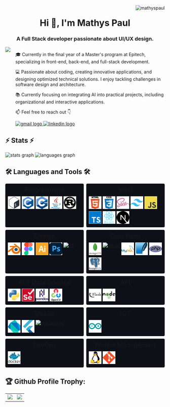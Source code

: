 <img align="right" src="https://komarev.com/ghpvc/?username=mathyspaul&label=Visitors&color=4493f8&style=flat" alt="mathyspaul" />
<h1 align="center">Hi 👋, I'm Mathys Paul</h1>
<h3 align="center">A Full Stack developer passionate about UI/UX design.</h3>

<div style="display: flex; flex-wrap: wrap; flex-direction: row; gap: 16px">
	<img style="max-width: 300px; object-fit: cover;" src="https://i.pinimg.com/originals/4a/65/ab/4a65abeead3a8d113bccfee5d5d239f4.gif">
	<div style="flex: 1 1 250px">
<p>
🎓 Currently in the final year of a Master's program at Epitech, specializing in front-end, back-end, and full-stack development.
</p>
<p>
💻 Passionate about coding, creating innovative applications, and designing optimized technical solutions. I enjoy tackling challenges in software design and architecture.
</p>
<p>
📚 Currently focusing on integrating AI into practical projects, including organizational and interactive applications.
</p>
<p>
📫 Feel free to reach out 👇
</p>
<div>
	<a href="mailto:mathyspaul14@gmail.com" target="_blank" rel="noreferrer">
  <img src="https://img.shields.io/static/v1?message=Gmail&logo=gmail&label=&color=D14836&logoColor=white&labelColor=&style=for-the-badge" height="24" alt="gmail logo"  />
	</a>
	<a href="https://www.linkedin.com/in/mathys-paul/" target="_blank" rel="noreferrer">
  <img src="https://img.shields.io/static/v1?message=LinkedIn&logo=linkedin&label=&color=0077B5&logoColor=white&labelColor=&style=for-the-badge" height="24" alt="linkedin logo"  />
	</a>
</div>
</div>

</div>

## ⚡ Stats ⚡

<img src="https://github-readme-stats.vercel.app/api?username=mathyspaul&hide_title=false&hide_rank=true&show_icons=true&include_all_commits=true&count_private=true&disable_animations=false&theme=github_dark&locale=en&hide_border=true" height="150" alt="stats graph"  />
<img src="https://github-readme-stats.vercel.app/api/top-langs?username=mathyspaul&locale=en&hide_title=false&layout=compact&card_width=320&theme=github_dark&hide_border=true" height="150" alt="languages graph"  />

## 🛠️ Languages and Tools 🛠️

<div style="display: flex; flex-wrap: wrap; gap: 8px; width: 100%;">
  <div style="flex: 1 1 200px; background-color: #0d1117;border-radius: 4px; text-align: center; padding: 0 8px 8px 8px;">
    <h4 style="margin: 8px; font-weight: 300; font-size: 1.25rem">Programming</h4>
		<div style="display: flex; flex-wrap: wrap; gap: 4px">
    <a href="https://www.gnu.org/software/bash/" target="_blank" rel="noreferrer">
      <img src="https://raw.githubusercontent.com/devicons/devicon/master/icons/bash/bash-original.svg" alt="bash" width="40" height="40" />
    </a>
    <a href="https://www.cprogramming.com/" target="_blank" rel="noreferrer">
      <img src="https://raw.githubusercontent.com/devicons/devicon/master/icons/c/c-original.svg" alt="c" width="40" height="40" />
    </a>
    <a href="https://www.w3schools.com/cpp/" target="_blank" rel="noreferrer">
      <img src="https://raw.githubusercontent.com/devicons/devicon/master/icons/cplusplus/cplusplus-original.svg" alt="cplusplus" width="40" height="40" />
    </a>
    <a href="https://www.java.com" target="_blank" rel="noreferrer">
      <img src="https://raw.githubusercontent.com/devicons/devicon/master/icons/java/java-original.svg" alt="java" width="40" height="40" />
    </a>
    <a href="https://www.rust-lang.org" target="_blank" rel="noreferrer">
      <img src="https://raw.githubusercontent.com/devicons/devicon/master/icons/rust/rust-original.svg" alt="rust" width="40" height="40" />
    </a>
  </div>
	</div>
  <div style="flex: 1 1 200px; background-color: #0d1117;border-radius: 4px; text-align: center; padding: 0 8px 8px 8px;">
    <h4 style="margin: 8px; font-weight: 300; font-size: 1.25rem">Web</h4>
		<div style="display: flex; flex-wrap: wrap; gap: 4px">
    <a href="https://www.w3.org/html/" target="_blank" rel="noreferrer">
      <img src="https://raw.githubusercontent.com/devicons/devicon/master/icons/html5/html5-original-wordmark.svg" alt="html5" width="40" height="40" />
    </a>
    <a href="https://www.w3schools.com/css/" target="_blank" rel="noreferrer">
      <img src="https://raw.githubusercontent.com/devicons/devicon/master/icons/css3/css3-original-wordmark.svg" alt="css3" width="40" height="40" />
    </a>
    <a href="https://sass-lang.com" target="_blank" rel="noreferrer">
      <img src="https://raw.githubusercontent.com/devicons/devicon/master/icons/sass/sass-original.svg" alt="sass" width="40" height="40" />
    </a>
    <a href="https://tailwindcss.com/" target="_blank" rel="noreferrer">
      <img src="https://raw.githubusercontent.com/devicons/devicon/master/icons/tailwindcss/tailwindcss-original.svg" alt="tailwind" width="40" height="40" />
    </a>
    <a href="https://www.w3schools.com/js/" target="_blank" rel="noreferrer">
      <img src="https://raw.githubusercontent.com/devicons/devicon/master/icons/javascript/javascript-original.svg" alt="css3" width="40" height="40" />
    </a>
    <a href="https://www.typescriptlang.org/" target="_blank" rel="noreferrer">
      <img src="https://raw.githubusercontent.com/devicons/devicon/master/icons/typescript/typescript-original.svg" alt="typescript" width="40" height="40" />
    </a>
    <a href="https://reactjs.org/" target="_blank" rel="noreferrer">
      <img src="https://raw.githubusercontent.com/devicons/devicon/master/icons/react/react-original-wordmark.svg" alt="react" width="40" height="40" />
    </a>
    <a href="https://nextjs.org/" target="_blank" rel="noreferrer">
      <img src="https://raw.githubusercontent.com/devicons/devicon/master/icons/nextjs/nextjs-plain.svg" alt="nextjs" width="40" height="40" />
    </a>
  </div>
	</div>
  <div style="flex: 1 1 200px; background-color: #0d1117;border-radius: 4px; text-align: center; padding: 0 8px 8px 8px;">
    <h4 style="margin: 8px; font-weight: 300; font-size: 1.25rem">Design</h4>
		<div style="display: flex; flex-wrap: wrap; gap: 4px">
    <a href="https://www.blender.org/" target="_blank" rel="noreferrer">
      <img src="https://raw.githubusercontent.com/devicons/devicon/master/icons/blender/blender-original.svg" alt="blender" width="40" height="40" />
    </a>
    <a href="https://www.figma.com/" target="_blank" rel="noreferrer">
      <img src="https://raw.githubusercontent.com/devicons/devicon/master/icons/figma/figma-original.svg" alt="figma" width="40" height="40" />
    </a>
    <a href="https://www.adobe.com/in/products/illustrator.html" target="_blank" rel="noreferrer">
      <img src="https://raw.githubusercontent.com/devicons/devicon/master/icons/illustrator/illustrator-plain.svg" alt="illustrator" width="40" height="40" />
    </a>
    <a href="https://www.photoshop.com/en" target="_blank" rel="noreferrer">
      <img src="https://raw.githubusercontent.com/devicons/devicon/master/icons/photoshop/photoshop-original.svg" alt="photoshop" width="40" height="40" />
    </a>
    <a href="https://www.adobe.com/products/xd.html" target="_blank" rel="noreferrer">
      <img src="https://static.cdnlogo.com/logos/a/95/adobe-xd.svg" alt="xd" width="40" height="40" />
    </a>
  </div>
	</div>
  <div style="flex: 1 1 200px; background-color: #0d1117;border-radius: 4px; text-align: center; padding: 0 8px 8px 8px;">
    <h4 style="margin: 8px; font-weight: 300; font-size: 1.25rem">Data Base</h4>
		<div style="display: flex; flex-wrap: wrap; gap: 4px">
    <a href="https://www.mongodb.com/" target="_blank" rel="noreferrer">
      <img src="https://raw.githubusercontent.com/devicons/devicon/master/icons/mongodb/mongodb-original-wordmark.svg" alt="mongodb" width="40" height="40" />
    </a>
    <a href="https://www.microsoft.com/en-us/sql-server" target="_blank" rel="noreferrer">
      <img src="https://www.svgrepo.com/show/303229/microsoft-sql-server-logo.svg" alt="mssql" width="40" height="40" />
    </a>
    <a href="https://www.mysql.com/" target="_blank" rel="noreferrer">
      <img src="https://raw.githubusercontent.com/devicons/devicon/master/icons/mysql/mysql-original-wordmark.svg" alt="mysql" width="40" height="40" />
    </a>
    <a href="https://www.sqlite.org/" target="_blank" rel="noreferrer">
      <img src="https://raw.githubusercontent.com/devicons/devicon/master/icons/sqlite/sqlite-original.svg" alt="sqlite" width="40" height="40" />
    </a>
    <a href="https://www.php.net" target="_blank" rel="noreferrer">
      <img src="https://raw.githubusercontent.com/devicons/devicon/master/icons/php/php-original.svg" alt="php" width="40" height="40" />
    </a>
    <a href="https://www.postgresql.org" target="_blank" rel="noreferrer">
      <img src="https://raw.githubusercontent.com/devicons/devicon/master/icons/postgresql/postgresql-original-wordmark.svg" alt="postgresql" width="40" height="40" />
    </a>
  </div>
	</div>
  <div style="flex: 1 1 200px; background-color: #0d1117;border-radius: 4px; text-align: center; padding: 0 8px 8px 8px;">
    <h4 style="margin: 8px; font-weight: 300; font-size: 1.25rem">AI & Data Science</h4>
		<div style="display: flex; flex-wrap: wrap; gap: 4px">
    <a href="https://www.python.org" target="_blank" rel="noreferrer">
      <img src="https://raw.githubusercontent.com/devicons/devicon/master/icons/python/python-original.svg" alt="python" width="40" height="40" />
    </a>
    <a href="https://www.selenium.dev" target="_blank" rel="noreferrer">
      <img src="https://raw.githubusercontent.com/devicons/devicon/master/icons/selenium/selenium-original.svg" alt="selenium" width="40" height="40" />
    </a>
    <a href="https://pandas.pydata.org/" target="_blank" rel="noreferrer">
      <img src="https://raw.githubusercontent.com/devicons/devicon/master/icons/pandas/pandas-original-wordmark.svg" alt="pandas" width="40" height="40" />
    </a>
    <a href="https://opencv.org/" target="_blank" rel="noreferrer">
      <img src="https://raw.githubusercontent.com/devicons/devicon/master/icons/opencv/opencv-original-wordmark.svg" alt="opencv" width="40" height="40" />
    </a>
  </div>
	</div>
  <div style="flex: 1 1 200px; background-color: #0d1117;border-radius: 4px; text-align: center; padding: 0 8px 8px 8px;">
    <h4 style="margin: 8px; font-weight: 300; font-size: 1.25rem">API</h4>
		<div style="display: flex; flex-wrap: wrap; gap: 4px">
    <a href="https://flask.palletsprojects.com/" target="_blank" rel="noreferrer">
      <img src="https://raw.githubusercontent.com/devicons/devicon/master/icons/flask/flask-original-wordmark.svg" alt="flask" width="40" height="40" />
    </a>
    <a href="https://nodejs.org" target="_blank" rel="noreferrer">
      <img src="https://raw.githubusercontent.com/devicons/devicon/master/icons/nodejs/nodejs-original-wordmark.svg" alt="nodejs" width="40" height="40" />
    </a>
  </div>
	</div>
  <div style="flex: 1 1 200px; background-color: #0d1117;border-radius: 4px; text-align: center; padding: 0 8px 8px 8px;">
    <h4 style="margin: 8px; font-weight: 300; font-size: 1.25rem">Mobile</h4>
		<div style="display: flex; flex-wrap: wrap; gap: 4px">
    <a href="https://dart.dev" target="_blank" rel="noreferrer">
      <img src="https://raw.githubusercontent.com/devicons/devicon/master/icons/dart/dart-original.svg" alt="dart" width="40" height="40" />
    </a>
    <a href="https://flutter.dev" target="_blank" rel="noreferrer">
      <img src="https://raw.githubusercontent.com/devicons/devicon/master/icons/flutter/flutter-original.svg" alt="flutter" width="40" height="40" />
    </a>
    <a href="https://reactnative.dev/" target="_blank" rel="noreferrer">
      <img src="https://cdn.worldvectorlogo.com/logos/react-native-1.svg" alt="reactnative" width="40" height="40" />
    </a>
  </div>
	</div>
  <div style="flex: 1 1 200px; background-color: #0d1117;border-radius: 4px; text-align: center; padding: 0 8px 8px 8px;">
    <h4 style="margin: 8px; font-weight: 300; font-size: 1.25rem">IOT</h4>
		<div style="display: flex; flex-wrap: wrap; gap: 4px">
    <a href="https://www.arduino.cc/" target="_blank" rel="noreferrer">
      <img src="https://raw.githubusercontent.com/devicons/devicon/master/icons/arduino/arduino-original.svg" alt="arduino" width="40" height="40" />
    </a>
  </div>
	</div>
  <div style="flex: 1 1 200px; background-color: #0d1117;border-radius: 4px; text-align: center; padding: 0 8px 8px 8px;">
    <h4 style="margin: 8px; font-weight: 300; font-size: 1.25rem">DevOps</h4>
		<div style="display: flex; flex-wrap: wrap; gap: 4px">
    <a href="https://www.docker.com/" target="_blank" rel="noreferrer">
      <img src="https://raw.githubusercontent.com/devicons/devicon/master/icons/docker/docker-original-wordmark.svg" alt="docker" width="40" height="40" />
    </a>
  </div>
	</div>
  <div style="flex: 1 1 200px; background-color: #0d1117;border-radius: 4px; text-align: center; padding: 0 8px 8px 8px;">
    <h4 style="margin: 8px; font-weight: 300; font-size: 1.25rem">Project Management</h4>
		<div style="display: flex; flex-wrap: wrap; gap: 4px">
    <a href="https://www.linux.org/" target="_blank" rel="noreferrer">
      <img src="https://raw.githubusercontent.com/devicons/devicon/master/icons/linux/linux-original.svg" alt="linux" width="40" height="40" />
    </a>
    <a href="https://git-scm.com/" target="_blank" rel="noreferrer">
      <img src="https://raw.githubusercontent.com/devicons/devicon/master/icons/git/git-original.svg" alt="git" width="40" height="40" />
    </a>
  </div>
  </div>
</div>

## 🏆 Github Profile Trophy:

<table>
	<td>
		<img src="https://media.tenor.com/xtjwnNUUUo8AAAAM/it%27s-fine-im-fine.gif">
	</td>
	<td>
		<img src="https://github-profile-trophy.vercel.app/?username=mathysPaul&theme=onestar">
	</td>
</table>
